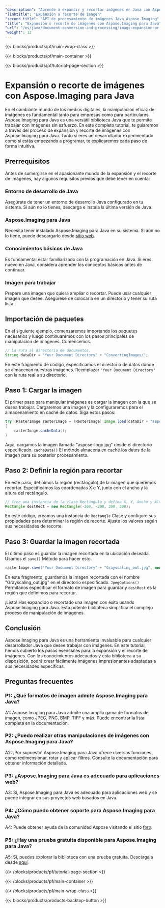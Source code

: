 ```yaml
---
"description": "Aprende a expandir y recortar imágenes en Java con Aspose.Imaging. Tutorial paso a paso para desarrolladores. Mejora tus habilidades de manipulación de imágenes."
"linktitle": "Expansión o recorte de imagen"
"second_title": "API de procesamiento de imágenes Java Aspose.Imaging"
"title": "Expansión o recorte de imágenes con Aspose.Imaging para Java"
"url": "/es/java/document-conversion-and-processing/image-expansion-or-cropping/"
"weight": 12
---
```


{{< blocks/products/pf/main-wrap-class >}}

{{< blocks/products/pf/main-container >}}

{{< blocks/products/pf/tutorial-page-section >}}

# Expansión o recorte de imágenes con Aspose.Imaging para Java

En el cambiante mundo de los medios digitales, la manipulación eficaz de imágenes es fundamental tanto para empresas como para particulares. Aspose.Imaging para Java es una versátil biblioteca Java que te permite trabajar con imágenes sin esfuerzo. En este completo tutorial, te guiaremos a través del proceso de expansión y recorte de imágenes con Aspose.Imaging para Java. Tanto si eres un desarrollador experimentado como si estás empezando a programar, te explicaremos cada paso de forma intuitiva.

## Prerrequisitos

Antes de sumergirse en el apasionante mundo de la expansión y el recorte de imágenes, hay algunos requisitos previos que debe tener en cuenta:

### Entorno de desarrollo de Java

Asegúrate de tener un entorno de desarrollo Java configurado en tu sistema. Si aún no lo tienes, descarga e instala la última versión de Java.

### Aspose.Imaging para Java

Necesita tener instalado Aspose.Imaging para Java en su sistema. Si aún no lo tiene, puede descargarlo desde [sitio web](https://releases.aspose.com/imaging/java/).

### Conocimientos básicos de Java

Es fundamental estar familiarizado con la programación en Java. Si eres nuevo en Java, considera aprender los conceptos básicos antes de continuar.

### Imagen para trabajar

Prepare una imagen que quiera ampliar o recortar. Puede usar cualquier imagen que desee. Asegúrese de colocarla en un directorio y tener su ruta lista.

## Importación de paquetes

En el siguiente ejemplo, comenzaremos importando los paquetes necesarios y luego continuaremos con los pasos principales de manipulación de imágenes. Comencemos.

```java
// La ruta al directorio de documentos.
String dataDir = "Your Document Directory" + "ConvertingImages/";
```

En este fragmento de código, especificamos el directorio de datos donde se almacenan nuestras imágenes. Reemplazar `"Your Document Directory"` con la ruta real a su directorio.

## Paso 1: Cargar la imagen

El primer paso para manipular imágenes es cargar la imagen con la que se desea trabajar. Cargaremos una imagen y la configuraremos para el almacenamiento en caché de datos. Siga estos pasos:

```java
try (RasterImage rasterImage = (RasterImage) Image.load(dataDir + "aspose-logo.jpg"))
{
    rasterImage.cacheData();
}
```

Aquí, cargamos la imagen llamada "aspose-logo.jpg" desde el directorio especificado. `cacheData()` El método almacena en caché los datos de la imagen para su posterior procesamiento.

## Paso 2: Definir la región para recortar

En este paso, definimos la región (rectángulo) de la imagen que queremos recortar. Especificamos las coordenadas X e Y, junto con el ancho y la altura del rectángulo.

```java
// Cree una instancia de la clase Rectángulo y defina X, Y, Ancho y Alto del rectángulo
Rectangle destRect = new Rectangle(-200, -200, 300, 300);
```

En este código, creamos una instancia de `Rectangle` Clase y configure sus propiedades para determinar la región de recorte. Ajuste los valores según sus necesidades de recorte.

## Paso 3: Guardar la imagen recortada

El último paso es guardar la imagen recortada en la ubicación deseada. Usamos el `save()` Método para hacer esto. 

```java
rasterImage.save("Your Document Directory" + "Grayscaling_out.jpg", new JpegOptions(), destRect);
```

En este fragmento, guardamos la imagen recortada con el nombre "Grayscaling_out.jpg" en el directorio especificado. `JpegOptions()` Permítanos especificar el formato de imagen para guardar y `destRect` es la región que definimos para recortar.

¡Listo! Has expandido o recortado una imagen con éxito usando Aspose.Imaging para Java. Esta potente biblioteca simplifica el complejo proceso de manipulación de imágenes.

## Conclusión

Aspose.Imaging para Java es una herramienta invaluable para cualquier desarrollador Java que desee trabajar con imágenes. En este tutorial, hemos cubierto los pasos esenciales para la expansión y el recorte de imágenes. Con los conocimientos adecuados y esta biblioteca a su disposición, podrá crear fácilmente imágenes impresionantes adaptadas a sus necesidades específicas.

## Preguntas frecuentes

### P1: ¿Qué formatos de imagen admite Aspose.Imaging para Java?
   
A1: Aspose.Imaging para Java admite una amplia gama de formatos de imagen, como JPEG, PNG, BMP, TIFF y más. Puede encontrar la lista completa en la documentación.

### P2: ¿Puedo realizar otras manipulaciones de imágenes con Aspose.Imaging para Java?

A2: ¡Por supuesto! Aspose.Imaging para Java ofrece diversas funciones, como redimensionar, rotar y aplicar filtros. Consulte la documentación para obtener información detallada.

### P3: ¿Aspose.Imaging para Java es adecuado para aplicaciones web?

A3: Sí, Aspose.Imaging para Java es adecuado para aplicaciones web y se puede integrar en sus proyectos web basados en Java.

### P4: ¿Cómo puedo obtener soporte para Aspose.Imaging para Java?

A4: Puede obtener ayuda de la comunidad Aspose visitando el sitio [foro](https://forum.aspose.com/).

### P5: ¿Hay una prueba gratuita disponible para Aspose.Imaging para Java?

A5: Sí, puedes explorar la biblioteca con una prueba gratuita. Descárgala desde [aquí](https://releases.aspose.com/).

{{< /blocks/products/pf/tutorial-page-section >}}

{{< /blocks/products/pf/main-container >}}

{{< /blocks/products/pf/main-wrap-class >}}

{{< blocks/products/products-backtop-button >}}